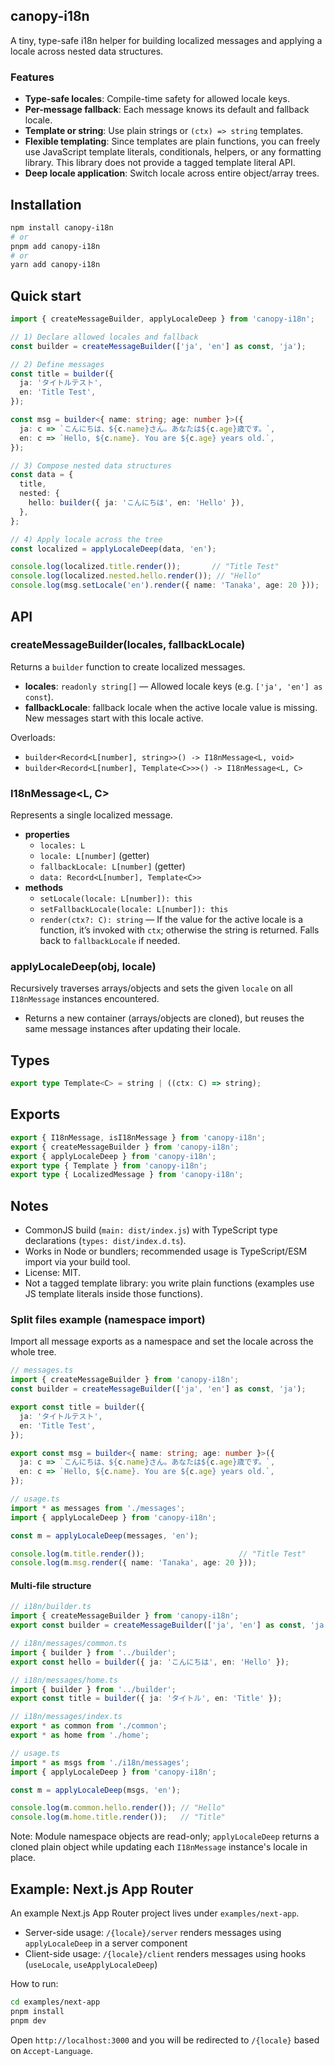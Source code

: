 ## canopy-i18n

A tiny, type-safe i18n helper for building localized messages and applying a locale across nested data structures.

### Features
- **Type-safe locales**: Compile-time safety for allowed locale keys.
- **Per-message fallback**: Each message knows its default and fallback locale.
- **Template or string**: Use plain strings or `(ctx) => string` templates.
- **Flexible templating**: Since templates are plain functions, you can freely use JavaScript template literals, conditionals, helpers, or any formatting library. This library does not provide a tagged template literal API.
- **Deep locale application**: Switch locale across entire object/array trees.

## Installation

```bash
npm install canopy-i18n
# or
pnpm add canopy-i18n
# or
yarn add canopy-i18n
```

## Quick start

```ts
import { createMessageBuilder, applyLocaleDeep } from 'canopy-i18n';

// 1) Declare allowed locales and fallback
const builder = createMessageBuilder(['ja', 'en'] as const, 'ja');

// 2) Define messages
const title = builder({
  ja: 'タイトルテスト',
  en: 'Title Test',
});

const msg = builder<{ name: string; age: number }>({
  ja: c => `こんにちは、${c.name}さん。あなたは${c.age}歳です。`,
  en: c => `Hello, ${c.name}. You are ${c.age} years old.`,
});

// 3) Compose nested data structures
const data = {
  title,
  nested: {
    hello: builder({ ja: 'こんにちは', en: 'Hello' }),
  },
};

// 4) Apply locale across the tree
const localized = applyLocaleDeep(data, 'en');

console.log(localized.title.render());       // "Title Test"
console.log(localized.nested.hello.render()); // "Hello"
console.log(msg.setLocale('en').render({ name: 'Tanaka', age: 20 }));
```

## API

### createMessageBuilder(locales, fallbackLocale)
Returns a `builder` function to create localized messages.

- **locales**: `readonly string[]` — Allowed locale keys (e.g. `['ja', 'en'] as const`).
- **fallbackLocale**: fallback locale when the active locale value is missing. New messages start with this locale active.

Overloads:
- `builder<Record<L[number], string>>() -> I18nMessage<L, void>`
- `builder<Record<L[number], Template<C>>>() -> I18nMessage<L, C>`

### I18nMessage<L, C>
Represents a single localized message.

- **properties**
  - `locales: L`
  - `locale: L[number]` (getter)
  - `fallbackLocale: L[number]` (getter)
  - `data: Record<L[number], Template<C>>`
- **methods**
  - `setLocale(locale: L[number]): this`
  - `setFallbackLocale(locale: L[number]): this`
  - `render(ctx?: C): string` — If the value for the active locale is a function, it’s invoked with `ctx`; otherwise the string is returned. Falls back to `fallbackLocale` if needed.

### applyLocaleDeep(obj, locale)
Recursively traverses arrays/objects and sets the given `locale` on all `I18nMessage` instances encountered.

- Returns a new container (arrays/objects are cloned), but reuses the same message instances after updating their locale.

## Types

```ts
export type Template<C> = string | ((ctx: C) => string);
```

## Exports

```ts
export { I18nMessage, isI18nMessage } from 'canopy-i18n';
export { createMessageBuilder } from 'canopy-i18n';
export { applyLocaleDeep } from 'canopy-i18n';
export type { Template } from 'canopy-i18n';
export type { LocalizedMessage } from 'canopy-i18n';
```

## Notes
- CommonJS build (`main: dist/index.js`) with TypeScript type declarations (`types: dist/index.d.ts`).
- Works in Node or bundlers; recommended usage is TypeScript/ESM import via your build tool.
- License: MIT.
 - Not a tagged template library: you write plain functions (examples use JS template literals inside those functions).

### Split files example (namespace import)

Import all message exports as a namespace and set the locale across the whole tree.

```ts
// messages.ts
import { createMessageBuilder } from 'canopy-i18n';
const builder = createMessageBuilder(['ja', 'en'] as const, 'ja');

export const title = builder({
  ja: 'タイトルテスト',
  en: 'Title Test',
});

export const msg = builder<{ name: string; age: number }>({
  ja: c => `こんにちは、${c.name}さん。あなたは${c.age}歳です。`,
  en: c => `Hello, ${c.name}. You are ${c.age} years old.`,
});
```

```ts
// usage.ts
import * as messages from './messages';
import { applyLocaleDeep } from 'canopy-i18n';

const m = applyLocaleDeep(messages, 'en');

console.log(m.title.render());                     // "Title Test"
console.log(m.msg.render({ name: 'Tanaka', age: 20 }));
```

#### Multi-file structure

```ts
// i18n/builder.ts
import { createMessageBuilder } from 'canopy-i18n';
export const builder = createMessageBuilder(['ja', 'en'] as const, 'ja');
```

```ts
// i18n/messages/common.ts
import { builder } from '../builder';
export const hello = builder({ ja: 'こんにちは', en: 'Hello' });
```

```ts
// i18n/messages/home.ts
import { builder } from '../builder';
export const title = builder({ ja: 'タイトル', en: 'Title' });
```

```ts
// i18n/messages/index.ts
export * as common from './common';
export * as home from './home';
```

```ts
// usage.ts
import * as msgs from './i18n/messages';
import { applyLocaleDeep } from 'canopy-i18n';

const m = applyLocaleDeep(msgs, 'en');

console.log(m.common.hello.render()); // "Hello"
console.log(m.home.title.render());   // "Title"
```

Note: Module namespace objects are read-only; `applyLocaleDeep` returns a cloned plain object while updating each `I18nMessage` instance's locale in place.

## Example: Next.js App Router

An example Next.js App Router project lives under `examples/next-app`.

- Server-side usage: `/{locale}/server` renders messages using `applyLocaleDeep` in a server component
- Client-side usage: `/{locale}/client` renders messages using hooks (`useLocale`, `useApplyLocaleDeep`)

How to run:

```bash
cd examples/next-app
pnpm install
pnpm dev
```

Open `http://localhost:3000` and you will be redirected to `/{locale}` based on `Accept-Language`.

